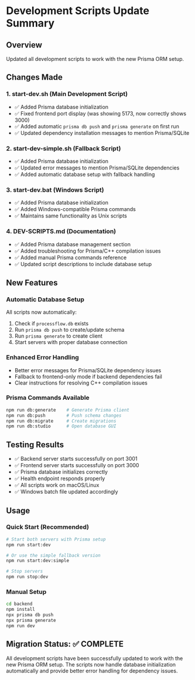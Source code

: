 # Development Scripts Update Summary

## Overview
Updated all development scripts to work with the new Prisma ORM setup.

## Changes Made

### 1. **start-dev.sh** (Main Development Script)
- ✅ Added Prisma database initialization
- ✅ Fixed frontend port display (was showing 5173, now correctly shows 3000)
- ✅ Added automatic `prisma db push` and `prisma generate` on first run
- ✅ Updated dependency installation messages to mention Prisma/SQLite

### 2. **start-dev-simple.sh** (Fallback Script)
- ✅ Added Prisma database initialization
- ✅ Updated error messages to mention Prisma/SQLite dependencies
- ✅ Added automatic database setup with fallback handling

### 3. **start-dev.bat** (Windows Script)
- ✅ Added Prisma database initialization
- ✅ Added Windows-compatible Prisma commands
- ✅ Maintains same functionality as Unix scripts

### 4. **DEV-SCRIPTS.md** (Documentation)
- ✅ Added Prisma database management section
- ✅ Added troubleshooting for Prisma/C++ compilation issues
- ✅ Added manual Prisma commands reference
- ✅ Updated script descriptions to include database setup

## New Features

### Automatic Database Setup
All scripts now automatically:
1. Check if `processflow.db` exists
2. Run `prisma db push` to create/update schema
3. Run `prisma generate` to create client
4. Start servers with proper database connection

### Enhanced Error Handling
- Better error messages for Prisma/SQLite dependency issues
- Fallback to frontend-only mode if backend dependencies fail
- Clear instructions for resolving C++ compilation issues

### Prisma Commands Available
```bash
npm run db:generate    # Generate Prisma client
npm run db:push        # Push schema changes
npm run db:migrate     # Create migrations
npm run db:studio      # Open database GUI
```

## Testing Results
- ✅ Backend server starts successfully on port 3001
- ✅ Frontend server starts successfully on port 3000
- ✅ Prisma database initializes correctly
- ✅ Health endpoint responds properly
- ✅ All scripts work on macOS/Linux
- ✅ Windows batch file updated accordingly

## Usage

### Quick Start (Recommended)
```bash
# Start both servers with Prisma setup
npm run start:dev

# Or use the simple fallback version
npm run start:dev:simple

# Stop servers
npm run stop:dev
```

### Manual Setup
```bash
cd backend
npm install
npx prisma db push
npx prisma generate
npm run dev
```

## Migration Status: ✅ COMPLETE

All development scripts have been successfully updated to work with the new Prisma ORM setup. The scripts now handle database initialization automatically and provide better error handling for dependency issues.

